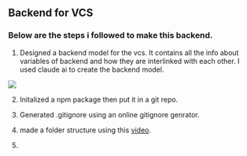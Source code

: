 ## Backend for VCS

### Below are the steps i followed to make this backend.

1. Designed a backend model for the vcs. It contains all the info about variables of backend and how they are interlinked with each other. I used claude ai to create the backend model.

[![](https://mermaid.ink/img/pako:eNqlVcGOmzAQ_RXk07bNpoFNSMJtt1G1l0pVV-2h4uKFCVgFG9lmt2mUfHsHTBIHwiZtuGBmnsfz3oyHNYlEDCQgUUaVWjCaSJqH3MHnuwLphMQNiXN7i4v3uPgGhVBMC7lyAke8ctUP_STynGmERRKohjeQD5LyKG0jraN6IwuuKeNnN-wPSGmDbSyXBW7MCNsDCiqB649RyrLYgD6zDNrxKtsPkIoJbh_eRHkTfMjA7KnLY9RbG0v1fHjSkvHEYXHXViKW0xy6Hsgpy7rmAk94FdIOtcByNFWJ73XbURZxx0FLnaIyLELPzTvLYaIcanTkTEDvPQzUzrc5Zm8V-EINTvOPQUWSFRqVtpwPQmRAucPU1_I5Y5HlqmXHbgdpGe-lpKtt5dpitbKMPgtJMTl1lX4GbNqzLZGxHuTZ2U0_9anWtPr_KWZJLvdLy9-0cgo0Nsu2ajUfIa_SJAeZwI3h8U_Um-wupI73M-1ac1CKJtDmVfW56LaDOXHbzIeLWsFstG7_1lnihzomumDL5VHdJbyA1D3E7VlyIfuC6hPsqzGERM6KVU-_Ku1ub0TtvtixsZLsZ3Fl-qWs6vB4nOy5pj5RkRezaBXlkSl7lG3IgGCv4nSN8YdaJx4SHId4o0iAy5jKXyEJeYXD_hFPKx6RQMsSBkSKMklJsKSZwi9zC5q_8Q5SUP5TiHwPgrhK_Evz-65eNYYEa_KbBOPJeDh3vak7n3r-xPcmA7IiwZ07nI08fz6-80b-dDZ1NwPypw46Gs58zx_53shz_cl0Np9v_gKdh2ia?type=png)](https://mermaid.live/edit#pako:eNqlVcGOmzAQ_RXk07bNpoFNSMJtt1G1l0pVV-2h4uKFCVgFG9lmt2mUfHsHTBIHwiZtuGBmnsfz3oyHNYlEDCQgUUaVWjCaSJqH3MHnuwLphMQNiXN7i4v3uPgGhVBMC7lyAke8ctUP_STynGmERRKohjeQD5LyKG0jraN6IwuuKeNnN-wPSGmDbSyXBW7MCNsDCiqB649RyrLYgD6zDNrxKtsPkIoJbh_eRHkTfMjA7KnLY9RbG0v1fHjSkvHEYXHXViKW0xy6Hsgpy7rmAk94FdIOtcByNFWJ73XbURZxx0FLnaIyLELPzTvLYaIcanTkTEDvPQzUzrc5Zm8V-EINTvOPQUWSFRqVtpwPQmRAucPU1_I5Y5HlqmXHbgdpGe-lpKtt5dpitbKMPgtJMTl1lX4GbNqzLZGxHuTZ2U0_9anWtPr_KWZJLvdLy9-0cgo0Nsu2ajUfIa_SJAeZwI3h8U_Um-wupI73M-1ac1CKJtDmVfW56LaDOXHbzIeLWsFstG7_1lnihzomumDL5VHdJbyA1D3E7VlyIfuC6hPsqzGERM6KVU-_Ku1ub0TtvtixsZLsZ3Fl-qWs6vB4nOy5pj5RkRezaBXlkSl7lG3IgGCv4nSN8YdaJx4SHId4o0iAy5jKXyEJeYXD_hFPKx6RQMsSBkSKMklJsKSZwi9zC5q_8Q5SUP5TiHwPgrhK_Evz-65eNYYEa_KbBOPJeDh3vak7n3r-xPcmA7IiwZ07nI08fz6-80b-dDZ1NwPypw46Gs58zx_53shz_cl0Np9v_gKdh2ia)

2. Initalized a npm package then put it in a git repo.

3. Generated .gitignore using an online gitignore genrator.

4. made a folder structure using this [video](https://www.youtube.com/watch?v=9B4CvtzXRpc&list=PLu71SKxNbfoBGh_8p_NS-ZAh6v7HhYqHW&index=7).

5. 
